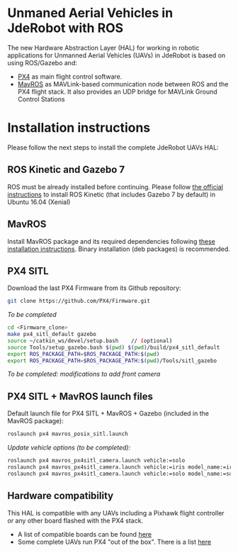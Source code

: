 Unmaned Aerial Vehicles in JdeRobot with ROS
========

The new Hardware Abstraction Layer (HAL) for working in robotic applications for Unmanned Aerial Vehicles (UAVs) in JdeRobot is based on using ROS/Gazebo and:

* [PX4](https://px4.io/) as main flight control software. 
* [MavROS](http://wiki.ros.org/mavros) as MAVLink-based communication node between ROS and the PX4 flight stack. It also provides an UDP bridge for MAVLink Ground Control Stations

# Installation instructions

Please follow the next steps to install the complete JdeRobot UAVs HAL:

## ROS Kinetic and Gazebo 7

ROS must be already installed before continuing. Please follow [the official instructions](http://wiki.ros.org/kinetic/Installation/Ubuntu) to install ROS Kinetic (that includes Gazebo 7 by default) in Ubuntu 16.04 (Xenial)

## MavROS

Install MavROS package and its required dependencies following [these installation instructions](https://github.com/mavlink/mavros/blob/master/mavros/README.md#installation). Binary installation (deb packages) is recommended.

## PX4 SITL

Download the last PX4 Firmware from its Github repository:

```sh
git clone https://github.com/PX4/Firmware.git 
```

*To be completed*

```sh
cd <Firmware_clone>
make px4_sitl_default gazebo
source ~/catkin_ws/devel/setup.bash    // (optional)
source Tools/setup_gazebo.bash $(pwd) $(pwd)/build/px4_sitl_default
export ROS_PACKAGE_PATH=$ROS_PACKAGE_PATH:$(pwd)
export ROS_PACKAGE_PATH=$ROS_PACKAGE_PATH:$(pwd)/Tools/sitl_gazebo
```

*To be completed: modifications to add front camera*

## PX4 SITL + MavROS launch files

Default launch file for PX4 SITL + MavROS + Gazebo (included in the MavROS package):

```sh
roslaunch px4 mavros_posix_sitl.launch 
```

*Update vehicle options (to be completed):*

```sh
roslaunch px4 mavros_px4sitl_camera.launch vehicle:=solo
roslaunch px4 mavros_px4sitl_camera.launch vehicle:=iris model_name:=iris_fpv_cam
roslaunch px4 mavros_px4sitl_camera.launch vehicle:=solo model_name:=solo
```

## Hardware compatibility

This HAL is compatible with any UAVs including a Pixhawk flight controller or any other board flashed with the PX4 stack. 

* A list of compatible boards can be found [here](https://docs.px4.io/en/flight_controller/#documented-boards)
* Some complete UAVs run PX4 "out of the box". There is a list [here](https://docs.px4.io/en/complete_vehicles/) 


